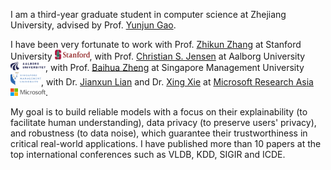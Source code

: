 I am a third-year graduate student in computer science at Zhejiang University, advised by Prof. [Yunjun Gao](https://person.zju.edu.cn/en/gaoyj_en).


I have been very fortunate to work with Prof. [Zhikun Zhang](http://zhangzhk.com/) at Stanford University <img src='./images/stanford_logo.svg' style="width: 4em;">, with Prof. [Christian S. Jensen](https://homes.cs.aau.dk/~csj/) at Aalborg University <img src='./images/aau_logo.svg' style="width: 4em;">,  with Prof. [Baihua Zheng](https://faculty.smu.edu.sg/profile/zheng-baihua-521) at Singapore Management University <img src='./images/smu_logo.svg' style="width: 3.5em;">, with Dr. [Jianxun Lian](https://www.microsoft.com/en-us/research/people/jialia) and Dr. [Xing Xie](https://www.microsoft.com/en-us/research/people/xingx/) at [Microsoft Research Asia](https://www.msra.cn/) <img src='./images/microsoft_logo.svg' style="width: 4em;">.


My goal is to build reliable models with a focus on their explainability (to facilitate human understanding), data privacy (to preserve users' privacy), and robustness (to data noise), which guarantee their trustworthiness in critical real-world applications. I have published more than 10 papers at the top international conferences such as VLDB, KDD, SIGIR and ICDE.


